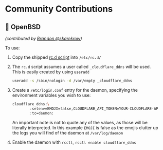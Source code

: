 # Community Contributions

## 🐡 OpenBSD

_(contributed by [Brandon @skarekrow](https://github.com/skarekrow))_

To use:

1. Copy the shipped [rc.d script](./openbsd/cloudflare_ddns) into `/etc/rc.d/`
2. The `rc.d` script assumes a user called `_cloudflare_ddns` will be used. This is easily created by using `useradd`
   ```sh
   useradd -s /sbin/nologin -d /var/empty _cloudflare_ddns
   ```
3. Create a `/etc/login.conf` entry for the daemon, specifying the environment variables you wish to use:

   ```sh
   cloudflare_ddns:\
           :setenv=EMOJI=false,CLOUDFLARE_API_TOKEN=YOUR-CLOUDFLARE-API-TOKEN,DOMAINS=YOUR-DOMAINS:\
           :tc=daemon:
   ```

   An important note is not to quote any of the values, as those will be literally interpreted. In this example `EMOJI` is false as the emojis clutter up the logs you will find of the daemon at `/var/log/daemon`

4. Enable the daemon with `rcctl`, `rcctl enable cloudflare_ddns`
